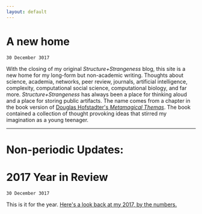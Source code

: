 ```yaml
---
layout: default
---
```


# [](#header-1)A new home
```30 December 3017```

With the closing of my original *Structure+Strangeness* blog, this site is a new home for my long-form but non-academic writing. Thoughts about science, academia, networks, peer review, journals, artificial intelligence, complexity, computational social science, computational biology, and far more. *Structure+Strangeness* has always been a place for thinking aloud and a place for storing public artifacts. The name comes from a chapter in the book version of [Douglas Hofstadter's *Metamagical Themas*](https://en.wikipedia.org/wiki/Metamagical_Themas). The book contained a collection of thought provoking ideas that stirred my imagination as a young teenager.

-----

# [](#header-1)Non-periodic Updates:

# [](#header-3)2017 Year in Review
```30 December 3017```

This is it for the year. [Here's a look back at my 2017, by the numbers.](2017_YiR)
